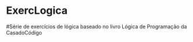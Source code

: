 # ExercLogica
#Série de exercícios de lógica baseado no livro Lógica de Programação da CasadoCódigo
